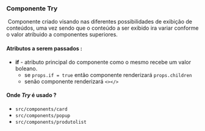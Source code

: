 ### Componente Try

​	Componente criado visando nas diferentes possibilidades de exibição de conteúdos, uma vez sendo que o conteúdo a ser exibido ira variar conforme o valor atribuido a componentes superiores.

#### Atributos a serem passados :

- **if** - atributo principal do componente como o mesmo recebe um valor boleano. 
  - se `props.if = true` então componente renderizará `props.children`
  - senão componente renderizará `<></>`

#### Onde *Try* é usado ?

- `src/components/card`
- `src/components/popup`
- `src/components/produtolist`